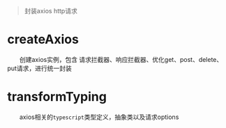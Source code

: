 > 封装axios http请求

# createAxios
　　创建axios实例，包含 请求拦截器、响应拦截器、优化get、post、delete、put请求，进行统一封装

# transformTyping
　　axios相关的`typescript`类型定义，抽象类以及请求options
